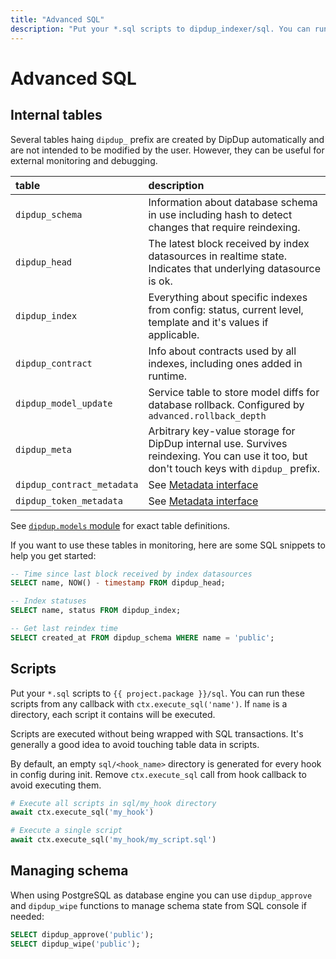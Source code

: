 ```yaml
---
title: "Advanced SQL"
description: "Put your *.sql scripts to dipdup_indexer/sql. You can run these scripts from any callback with ctx.execute_sql('name'). If name is a directory, each script it contains will be executed."
---
```


# Advanced SQL

## Internal tables

Several tables haing `dipdup_` prefix are created by DipDup automatically and are not intended to be modified by the user. However, they can be useful for external monitoring and debugging.

| table                      | description                                                                                                                               |
|:-------------------------- |:----------------------------------------------------------------------------------------------------------------------------------------- |
| `dipdup_schema`            | Information about database schema in use including hash to detect changes that require reindexing.                                        |
| `dipdup_head`              | The latest block received by index datasources in realtime state. Indicates that underlying datasource is ok.                             |
| `dipdup_index`             | Everything about specific indexes from config: status, current level, template and it's values if applicable.                             |
| `dipdup_contract`          | Info about contracts used by all indexes, including ones added in runtime.                                                                |
| `dipdup_model_update`      | Service table to store model diffs for database rollback. Configured by `advanced.rollback_depth`                                         |
| `dipdup_meta`              | Arbitrary key-value storage for DipDup internal use. Survives reindexing. You can use it too, but don't touch keys with `dipdup_` prefix. |
| `dipdup_contract_metadata` | See [Metadata interface](/docs/advanced/metadata-interface)                                                                               |
| `dipdup_token_metadata`    | See [Metadata interface](/docs/advanced/metadata-interface)                                                                               |

See [`dipdup.models` module](https://github.com/dipdup-io/dipdup/blob/next/src/dipdup/models/__init__.py) for exact table definitions.

If you want to use these tables in monitoring, here are some SQL snippets to help you get started:

```sql
-- Time since last block received by index datasources
SELECT name, NOW() - timestamp FROM dipdup_head;

-- Index statuses
SELECT name, status FROM dipdup_index;

-- Get last reindex time
SELECT created_at FROM dipdup_schema WHERE name = 'public';
```

## Scripts

Put your `*.sql` scripts to `{{ project.package }}/sql`. You can run these scripts from any callback with `ctx.execute_sql('name')`. If `name` is a directory, each script it contains will be executed.

Scripts are executed without being wrapped with SQL transactions. It's generally a good idea to avoid touching table data in scripts.

By default, an empty `sql/<hook_name>` directory is generated for every hook in config during init. Remove `ctx.execute_sql` call from hook callback to avoid executing them.

```python
# Execute all scripts in sql/my_hook directory
await ctx.execute_sql('my_hook')

# Execute a single script
await ctx.execute_sql('my_hook/my_script.sql')
```

## Managing schema

When using PostgreSQL as database engine you can use `dipdup_approve` and `dipdup_wipe` functions to manage schema state from SQL console if needed:

```sql
SELECT dipdup_approve('public');
SELECT dipdup_wipe('public');
```
